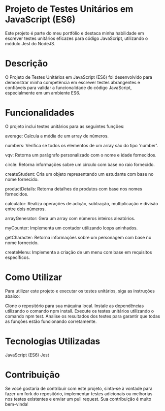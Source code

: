 # Projeto de Testes Unitários em JavaScript (ES6)
Este projeto é parte do meu portfólio e destaca minha habilidade em escrever testes unitários eficazes para código JavaScript, utilizando o módulo Jest do NodeJS.

# Descrição
O Projeto de Testes Unitários em JavaScript (ES6) foi desenvolvido para demonstrar minha competência em escrever testes abrangentes e confiáveis para validar a funcionalidade do código JavaScript, especialmente em um ambiente ES6.

# Funcionalidades
O projeto inclui testes unitários para as seguintes funções:

average: Calcula a média de um array de números.

numbers: Verifica se todos os elementos de um array são do tipo 'number'.

vqv: Retorna um parágrafo personalizado com o nome e idade fornecidos.

circle: Retorna informações sobre um círculo com base no raio fornecido.

createStudent: Cria um objeto representando um estudante com base no nome fornecido.

productDetails: Retorna detalhes de produtos com base nos nomes fornecidos.

calculator: Realiza operações de adição, subtração, multiplicação e divisão entre dois números.

arrayGenerator: Gera um array com números inteiros aleatórios.

myCounter: Implementa um contador utilizando loops aninhados.

getCharacter: Retorna informações sobre um personagem com base no nome fornecido.


createMenu: Implementa a criação de um menu com base em requisitos específicos.

# Como Utilizar
Para utilizar este projeto e executar os testes unitários, siga as instruções abaixo:

Clone o repositório para sua máquina local.
Instale as dependências utilizando o comando npm install.
Execute os testes unitários utilizando o comando npm test.
Analise os resultados dos testes para garantir que todas as funções estão funcionando corretamente.
# Tecnologias Utilizadas
JavaScript (ES6)
Jest
# Contribuição
Se você gostaria de contribuir com este projeto, sinta-se à vontade para fazer um fork do repositório, implementar testes adicionais ou melhorias nos testes existentes e enviar um pull request. Sua contribuição é muito bem-vinda!
